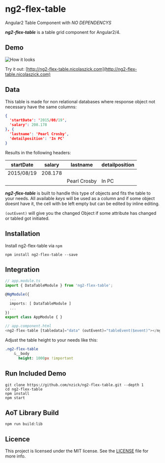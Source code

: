 # ng2-flex-table
Angular2 Table Component with *NO DEPENDENCYS*

***ng2-flex-table*** is a table grid component for Angular2/4.

## Demo

![How it looks](http://i.imgur.com/BfyZHwK.png)

Try it out: [http://ng2-flex-table.nicolaszick.com](http://ng2-flex-table.nicolaszick.com)


## Data

This table is made for non relational databases where response object not necessary have the same columns:

````json
{
  'startDate': '2015/08/19',
  'salary': 208.178
}, {
  'lastname': 'Pearl Crosby',
  'detailposition': 'In PC'
}
````

Results in the following headers:

| startDate  | salary  | lastname     | detailposition |
|------------|---------|--------------|----------------|
| 2015/08/19 | 208.178 |              |                |
|            |         | Pearl Crosby | In PC          |

***ng2-flex-table*** is built to handle this type of objects and fits the table to your needs.
All available *keys* will be used as a column and if some object doesnt have it, the cell with be left empty but can be edited by inline editing.

`(outEvent)` will give you the changed Object if some attribute has changed or tabled got initiated.


## Installation

Install ng2-flex-table via `npm`

````shell
npm install ng2-flex-table --save
````

## Integration

```ts
// app.module.ts
import { DataTableModule } from 'ng2-flex-table';

@NgModule({
  ...
  imports: [ DataTableModule ]
  ...
})
export class AppModule { }

// app.component.html
<ng2-flex-table [tabledata]="data" (outEvent)="tableEvent($event)"></ng2-flex-table>
```

Adjust the table height to your needs like this:

```sass
.ng2-flex-table
    &__body
      height: 1000px !important
```

## Run Included Demo

```shell
git clone https://github.com/nzick/ng2-flex-table.git --depth 1
cd ng2-flex-table
npm install
npm start
```

## AoT Library Build

```shell
npm run build:lib
```

## Licence

This project is licensed under the MIT license. See the [LICENSE](LICENSE) file for more info.
